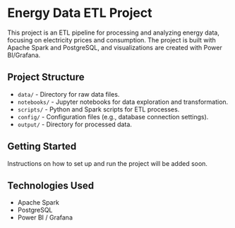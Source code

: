 # Energy Data ETL Project

This project is an ETL pipeline for processing and analyzing energy data, focusing on electricity prices and consumption. The project is built with Apache Spark and PostgreSQL, and visualizations are created with Power BI/Grafana.

## Project Structure
- `data/` - Directory for raw data files.
- `notebooks/` - Jupyter notebooks for data exploration and transformation.
- `scripts/` - Python and Spark scripts for ETL processes.
- `config/` - Configuration files (e.g., database connection settings).
- `output/` - Directory for processed data.

## Getting Started
Instructions on how to set up and run the project will be added soon.

## Technologies Used
- Apache Spark
- PostgreSQL
- Power BI / Grafana


